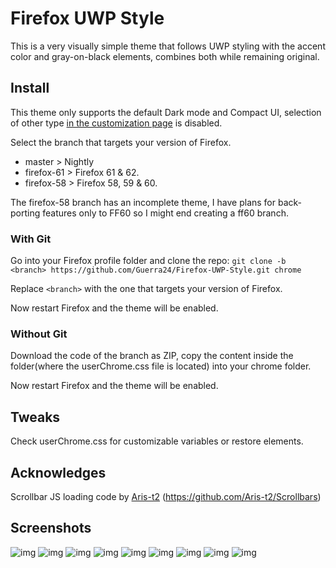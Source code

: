 # Firefox UWP Style

This is a very visually simple theme that follows UWP styling with the accent color and gray-on-black elements, combines both while remaining original.

## Install

This theme only supports the default Dark mode and Compact UI, selection of other type [in the customization page](https://puu.sh/AORte/1e2ae0255e.png) is disabled.

Select the branch that targets your version of Firefox.

- master > Nightly
- firefox-61 > Firefox 61 & 62.
- firefox-58 > Firefox 58, 59 & 60.

The firefox-58 branch has an incomplete theme, I have plans for back-porting features only to FF60 so I might end creating a ff60 branch.

### With Git

Go into your Firefox profile folder and clone the repo:
`git clone -b <branch> https://github.com/Guerra24/Firefox-UWP-Style.git chrome`

Replace `<branch>` with the one that targets your version of Firefox.

Now restart Firefox and the theme will be enabled.

### Without Git

Download the code of the branch as ZIP, copy the content inside the folder(where the userChrome.css file is located) into your chrome folder.

Now restart Firefox and the theme will be enabled.

## Tweaks

Check userChrome.css for customizable variables or restore elements.

## Acknowledges

Scrollbar JS loading code by [Aris-t2](https://github.com/Aris-t2) (https://github.com/Aris-t2/Scrollbars)

## Screenshots

![img](https://puu.sh/AKaUQ/55603170a4.png)
![img](https://puu.sh/zjMEr/143cceb18f.png)
![img](https://puu.sh/AlR9L/fba2e9b764.png)
![img](https://puu.sh/AR4Qh/e370a35a95.png)
![img](https://puu.sh/AR5lN/ffc9571131.png)
![img](https://puu.sh/AlR4f/dbad98ce5f.png)
![img](https://puu.sh/AlQZU/bfcf66017f.png)
![img](https://puu.sh/AR4UE/4bc8a40dd1.png)
![img](https://puu.sh/AR5dB/10bd837e94.png)
